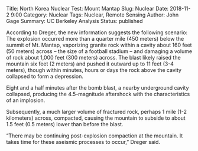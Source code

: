 Title: North Korea Nuclear Test: Mount Mantap
Slug: Nuclear
Date: 2018-11-2 9:00
Category: Nuclear
Tags: Nuclear, Remote Sensing
Author: John Gage
Summary: UC Berkeley Analysis
Status: published



According to Dreger, the new information suggests the following scenario: The explosion occurred more than a quarter mile (450 meters) below the summit of Mt. Mantap, vaporizing granite rock within a cavity about 160 feet (50 meters) across – the size of a football stadium – and damaging a volume of rock about 1,000 feet (300 meters) across. The blast likely raised the mountain six feet (2 meters) and pushed it outward up to 11 feet (3-4 meters), though within minutes, hours or days the rock above the cavity collapsed to form a depression.

Eight and a half minutes after the bomb blast, a nearby underground cavity collapsed, producing the 4.5-magnitude aftershock with the characteristics of an implosion.

Subsequently, a much larger volume of fractured rock, perhaps 1 mile (1-2 kilometers) across, compacted, causing the mountain to subside to about 1.5 feet (0.5 meters) lower than before the blast.

“There may be continuing post-explosion compaction at the mountain. It takes time for these aseismic processes to occur,” Dreger said.
